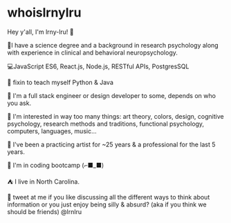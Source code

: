 # whoislrnylru

Hey y'all, I'm lrny-lru! 👋




  🌌I have a science degree and a background in research psychology along with experience in clinical and behavioral neuropsychology.
  
  💻JavaScript ES6, React.js, Node.js, RESTful APIs, PostgresSQL
  
  👀 fixin to teach myself Python & Java
  
  🎒 I'm a full stack engineer or design developer to some, depends on who you ask.
  
  🧐 I'm interested in way too many things: art theory, colors, design, cognitive psychology, research methods and traditions, functional psychology, computers, languages,     music...
  
  🎨 I've been a practicing artist for ~25 years & a professional for the last 5 years. 
  
  🏢 I'm in coding bootcamp (⌐■_■)
  
  ⛺ I live in North Carolina.
  
  💬 tweet at me if you like discussing all the different ways to think about information or you just enjoy being silly & absurd? (aka if you think we should be friends) @lrnlru
